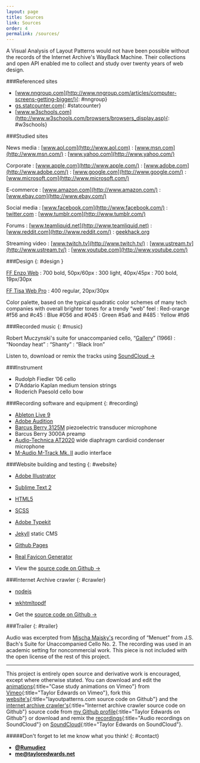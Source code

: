 ```yaml
---
layout: page
title: Sources
link: Sources
order: 4
permalink: /sources/
---
```


A Visual Analysis of Layout Patterns would not have been possible without the records of the Internet Archive's WayBack Machine. Their collections and open API enabled me to collect and study over twenty years of web design.

###Referenced sites

* [www.nngroup.com](http://www.nngroup.com/articles/computer-screens-getting-bigger/){: #nngroup}
* [gs.statcounter.com](http://gs.statcounter.com/#resolution-US-monthly-200903-201504){: #statcounter}
* [www.w3schools.com](http://www.w3schools.com/browsers/browsers_display.asp){: #w3schools}

###Studied sites

News media
: [www.aol.com](http://www.aol.com)
: [www.msn.com](http://www.msn.com/)
: [www.yahoo.com](http://www.yahoo.com/)

Corporate
: [www.apple.com](http://www.apple.com/)
: [www.adobe.com](http://www.adobe.com/)
: [www.google.com](http://www.google.com/)
: [www.microsoft.com](http://www.microsoft.com/)

E-commerce
: [www.amazon.com](http://www.amazon.com/)
: [www.ebay.com](http://www.ebay.com/)

Social media
: [www.facebook.com](http://www.facebook.com/)
: [twitter.com](http://twitter.com/)
: [www.tumblr.com](http://www.tumblr.com/)

Forums
: [www.teamliquid.net](http://www.teamliquid.net)
: [www.reddit.com](http://www.reddit.com/)
: [geekhack.org](http://geekhack.org/)

Streaming video
: [www.twitch.tv](http://www.twitch.tv/)
: [www.ustream.tv](http://www.ustream.tv/)
: [www.youtube.com](http://www.youtube.com/)

###Design
{: #design }

[FF Enzo Web](https://typekit.com/fonts/ff-enzo-web)
: 700 bold, 50px/60px
: 300 light, 40px/45px
: 700 bold, 19px/30px

[FF Tisa Web Pro](https://typekit.com/fonts/ff-tisa-web-pro)
: 400 regular, 20px/30px

Color palette, based on the typical quadratic color schemes of many tech companies with overall brighter tones for a trendy “web” feel
: <span class="box--red"></span> <span class="box--darkred"></span> Red-orange #f56 and #c45
: <span class="box--blue"></span> <span class="box--darkblue"></span> Blue #056 and #045
: <span class="box--green"></span> <span class="box--darkgreen"></span> Green #5a6 and #485
: <span class="box--yellow"></span> <span class="box"></span> Yellow #fd6

###Recorded music
{: #music}

Robert Muczynski's suite for unaccompanied cello, “[Gallery](http://www.sheetmusicplus.com/title/gallery-suite-sheet-music/3183263)” (1966)
: “Noonday heat”
: “Shanty”
: “Black Iron”

Listen to, download or remix the tracks using [SoundCloud &rarr;](https://soundcloud.com/rumudiez/sets/muczynskis-gallery-suite-for-unaccompanied-cello)

###Instrument

* Rudolph Fiedler ’06 cello
* D'Addario Kaplan medium tension strings
* Roderich Paesold cello bow

###Recording software and equipment
{: #recording}

* [Ableton Live 9](https://www.ableton.com/en/live/new-in-9/)
* [Adobe Audition](https://creative.adobe.com/products/audition)
* [Barcus Berry 3125M](http://barcusberry.com/product.cfm?ProductID=24) piezoelectric transducer microphone
* Barcus Berry 3000A preamp
* [Audio-Technica AT2020](http://www.audio-technica.com/cms/wired_mics/a0933a662b5ed0e2/) wide diaphragm cardioid condenser microphone
* [M-Audio M-Track Mk. II](http://www.m-audio.com/products/view/m-track-mkii#.VTXq9q3BzRY) audio interface

###Website building and testing
{: #website}

* [Adobe Illustrator](http://www.adobe.com/products/illustrator.html)
* [Sublime Text 2](http://www.sublimetext.com/2)
* [HTML5](https://developer.mozilla.org/en-US/docs/Web/Guide/HTML/HTML5)
* [SCSS](http://sass-lang.com/)
* [Adobe Typekit](https://typekit.com/)
* [Jekyll](http://jekyllrb.com/) static CMS
* [Github Pages](https://pages.github.com/)
* [Real Favicon Generator](http://realfavicongenerator.net/)

* View the [source code on Github &rarr;](https://github.com/Rumudiez/Layout-Patterns)

###Internet Archive crawler
{: #crawler}

* [nodejs](https://nodejs.org/)
* [wkhtmltopdf](http://wkhtmltopdf.org/)

* Get the [source code on Github &rarr;](https://github.com/Rumudiez/Web-Archive-Scraper)

###Trailer
{: #trailer}

Audio was excerpted from [Mischa Maisky's](https://www.youtube.com/watch?v=5kwAAES6QEs) recording of “Menuet” from J.S. Bach's Suite for Unaccompanied Cello No. 2. The recording was used in an academic setting for noncommercial work. This piece is not included with the open license of the rest of this project.

---

This project is entirely open source and derivative work is encouraged, except where otherwise stated. You can download and edit the [animations](https://vimeo.com/album/3382650){:title="Case study animations on Vimeo"} from [Vimeo](https://vimeo.com/rumudiez/){:title="Taylor Edwards on Vimeo"}, fork this [website's](https://github.com/Rumudiez/Layout-Patterns){:title="layoutpatterns.com source code on Github"} and the [internet archive crawler's](https://github.com/Rumudiez/Web-Archive-Scraper){:title="Internet archive crawler source code on Github"} source code from [my Github profile](https://github.com/Rumudiez/){:title="Taylor Edwards on Github"} or download and remix the [recordings](https://soundcloud.com/rumudiez/sets/muczynski-gallery-suite-for-unaccompanied-cello){:title="Audio recordings on SoundCloud"} on [SoundCloud](https://soundcloud.com/rumudiez/){:title="Taylor Edwards on SoundCloud"}.

#####Don't forget to let me know what you think!
{: #contact}

* [**@Rumudiez**](https://twitter.com/rumudiez)
* [**me@tayloredwards.net**](mailto:me@tayloredwards.net)